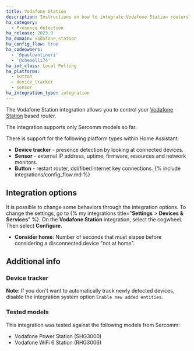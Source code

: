 ```yaml
---
title: Vodafone Station
description: Instructions on how to integrate Vodafone Station routers into Home Assistant.
ha_category:
  - Presence detection
ha_release: 2023.9
ha_domain: vodafone_station
ha_config_flow: true
ha_codeowners:
  - '@paoloantinori'
  - '@chemelli74'
ha_iot_class: Local Polling
ha_platforms:
  - button
  - device_tracker
  - sensor
ha_integration_type: integration
---
```


The Vodafone Station integration allows you to control your [Vodafone Station](https://www.vodafone.it/privati/area-supporto/assistenza-dispositivi/vodafone-station.html) based router.

<div class="note">
The integration supports only Sercomm models so far.
</div>

There is support for the following platform types within Home Assistant:

- **Device tracker** - presence detection by looking at connected devices.
- **Sensor** - external IP address, uptime, firmware, resources and network monitors.
- **Button** - restart router, dsl/fiber/internet key connections.
{% include integrations/config_flow.md %}

## Integration options

It is possible to change some behaviors through the integration options.
To change the settings, go to {% my integrations title="**Settings** > **Devices & Services**" %}. On the **Vodafone Station** integration, select the cogwheel. Then select **Configure**.

- **Consider home**: Number of seconds that must elapse before considering a disconnected device "not at home".

## Additional info

### Device tracker

**Note**: If you don't want to automatically track newly detected devices, disable the integration system option `Enable new added entities`.

### Tested models

This integration was tested against the following models from Sercomm:

- Vodafone Power Station (SHG3000)
- Vodafone WiFi 6 Station (RHG3006)
